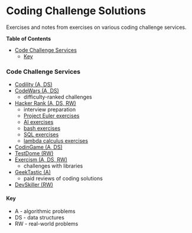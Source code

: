 # Coding Challenge Solutions

Exercises and notes from exercises on various coding challenge services.

<!-- START doctoc generated TOC please keep comment here to allow auto update -->
<!-- DON'T EDIT THIS SECTION, INSTEAD RE-RUN doctoc TO UPDATE -->
**Table of Contents**

- [Code Challenge Services](#code-challenge-services)
  - [Key](#key)

<!-- END doctoc generated TOC please keep comment here to allow auto update -->

### Code Challenge Services

- [Codility (A, DS)](https://app.codility.com/programmers/)
- [CodeWars (A, DS)](https://www.codewars.com)
    - difficulty-ranked challenges
- [Hacker Rank (A, DS, RW)](https://www.hackerrank.com)
    - interview preparation
    - [Project Euler exercises](https://www.hackerrank.com/contests/projecteuler/challenges)
    - [AI exercises](https://www.hackerrank.com/domains/ai)
    - [bash exercises](https://www.hackerrank.com/domains/shell)
    - [SQL exercises](https://www.hackerrank.com/domains/sql)
    - [lambda calculus exercises](https://www.hackerrank.com/domains/fp)
- [CodinGame (A, DS)](https://www.codingame.com/training)
- [TestDome (RW)](https://www.testdome.com/tests)
- [Exercism (A, DS, RW)](https://exercism.io)
    - challenges with libraries
- [GeekTastic (A)](https://geektastic.com/developers)
    - paid reviews of coding solutions
- [DevSkiller (RW)](https://devskiller.com/coding-tests/)

#### Key

- A - algorithmic problems
- DS - data structures
- RW - real-world problems
